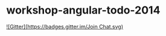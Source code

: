 # workshop-angular-todo-2014
[![Gitter](https://badges.gitter.im/Join Chat.svg)](https://gitter.im/azevedo-252/workshop-angular-todo-2014?utm_source=badge&utm_medium=badge&utm_campaign=pr-badge&utm_content=badge)